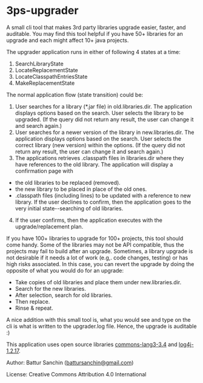 # 3ps-upgrader
A small cli tool that makes 3rd party libraries upgrade easier, faster, and auditable. You may find this tool helpful if you have 50+ libraries for an upgrade and each might affect 10+ java projects.


The upgrader application runs in either of following 4 states at a time:

1. SearchLibraryState
2. LocateReplacementState
3. LocateClasspathEntriesState
4. MakeReplacementState 

The normal application flow (state transition) could be:

1. User searches for a library (*.jar file) in old.libraries.dir. The application displays options based on the search. User selects the library to be upgraded. (If the query did not return any result, the user can change it and search again.)
2. User searches for a newer version of the library in new.libraries.dir. The application displays options based on the search. User selects the correct library (new version) within the options. (If the query did not return any result, the user can change it and search again.)
3. The applications retrieves .classpath files in libraries.dir where they have references to the old library. The application will display a confirmation page with
  * the old libraries to be replaced (removed).
  * the new library to be placed in place of the old ones.
  * .classpath files (including lines) to be updated with a reference to new library. 
If the user declines to confirm, then the application goes to the very initial state--searching of old libraries.
4. If the user confirms, then the application executes with the upgrade/replacement plan. 

If you have 100+ libraries to upgrade for 100+ projects, this tool should come handy. Some of the libraries may not be API compatible, thus the projects may fail to build after an upgrade. Sometimes, a library upgrade is not desirable if it needs a lot of work (e.g,. code changes, testing) or has high risks associated. In this case, you can revert the upgrade by doing the opposite of what you would do for an upgrade:

* Take copies of old libraries and place them under new.libraries.dir.
* Search for the new libraries.
* After selection, search for old libraries.
* Then replace.
* Rinse & repeat. 

A nice addition with this small tool is, what you would see and type on the cli is what is written to the upgrader.log file. Hence, the upgrade is auditable :)

This application uses open source libraries [commons-lang3-3.4](http://commons.apache.org/proper/commons-lang/) and [log4j-1.2.17](https://logging.apache.org/log4j/1.2/).

Author: Battur Sanchin (battursanchin@gmail.com)

License: Creative Commons Attribution 4.0 International  
